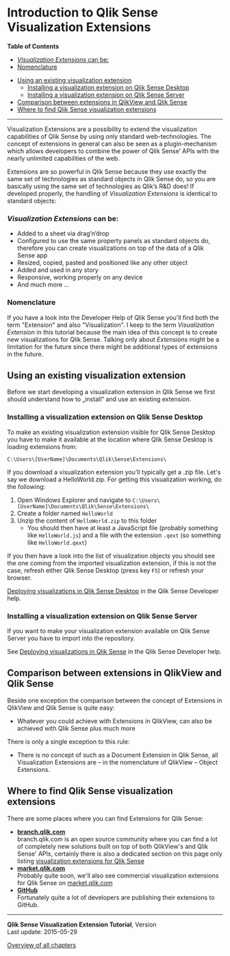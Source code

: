 # Introduction to Qlik Sense Visualization Extensions



**Table of Contents**

<!-- toc -->

  * [_Visualization Extensions_ can be:](#-visualization-extensions--can-be-)
  * [Nomenclature](#nomenclature)
- [Using an existing visualization extension](#using-an-existing-visualization-extension)
  * [Installing a visualization extension on Qlik Sense Desktop](#installing-a-visualization-extension-on-qlik-sense-desktop)
  * [Installing a visualization extension on Qlik Sense Server](#installing-a-visualization-extension-on-qlik-sense-server)
- [Comparison between extensions in QlikView and Qlik Sense](#comparison-between-extensions-in-qlikview-and-qlik-sense)
- [Where to find Qlik Sense visualization extensions](#where-to-find-qlik-sense-visualization-extensions)

<!-- tocstop -->

---

Visualization Extensions are a possibility to extend the visualization capabilities of Qlik Sense by using only standard web-technologies. The concept of extensions in general can also be seen as a plugin-mechanism which allows developers to combine the power of Qlik Sense’ APIs with the nearly unlimited capabilities of the web.

Extensions are so powerful in Qlik Sense because they use exactly the same set of technologies as standard objects in Qlik Sense do, so you are basically using the same set of technologies as Qlik’s R&D does!
If developed properly, the handling of _Visualization Extensions_ is identical to standard objects:

### _Visualization Extensions_ can be:
-	Added to a sheet via drag’n’drop
-	Configured to use the same property panels as standard objects do, therefore you can create visualizations on top of the data of a Qlik Sense app
-	Resized, copied, pasted and positioned like any other object
-	Added and used in any story
-	Responsive, working properly on any device
-	And much more …

### Nomenclature
If you have a look into the Developer Help of Qlik Sense you'll find both the term "Extension" and also "Visualization". I keep to the term _Visualization Extension_ in this tutorial because the main idea of this concept is to create new visualizations for Qlik Sense. Talking only about _Extensions_ might be a limitation for the future since there might be additional types of extensions in the future.

## Using an existing visualization extension
Before we start developing a visualization extension in Qlik Sense we first should understand how to „install“ and use an existing extension.

### Installing a visualization extension on Qlik Sense Desktop

To make an existing visualization extension visible for Qlik Sense Desktop you have to make it available at the location where Qlik Sense Desktop is loading extensions from:

`C:\Users\[UserName]\Documents\Qlik\Sense\Extensions\`

If you download a visualization extension you'll typically get a .zip file. Let's say we download a HelloWorld.zip. For getting this visualization working, do the following:

1. Open Windows Explorer and navigate to `C:\Users\[UserName]\Documents\Qlik\Sense\Extensions\`
2. Create a folder named `HelloWorld`
3. Unzip the content of `HelloWorld.zip` to this folder
	* You should then have at least a JavaScript file (probably something like `HelloWorld.js`) and a file with the extension `.qext` (so something like `HelloWorld.qext`)

If you then have a look into the list of visualization objects you should see the one coming from the imported visualization extension, if this is not the case, refresh either Qlik Sense Desktop (press key `F5`) or refresh your browser.

[Deploying visualizations in Qlik Sense Desktop](http://help.qlik.com/sense/en-us/developer/#../Subsystems/Workbench/Content/BuildingExtensions/HowTos/deploy-extensions.htm) in the Qlik Sense Developer help.


### Installing a visualization extension on Qlik Sense Server

If you want to make your visualization extension available on Qlik Sense Server you have to import into the repository.

See [Deploying visualizations in Qlik Sense](http://help.qlik.com/sense/en-us/developer/#../Subsystems/Workbench/Content/BuildingExtensions/HowTos/deploy-extensions.htm) in the Qlik Sense Developer help.

## Comparison between extensions in QlikView and Qlik Sense

Beside one exception the comparison between the concept of Extensions in QlikView and Qlik Sense is quite easy:

* Whatever you could achieve with Extensions in QlikView, can also be achieved with Qlik Sense plus much more

There is only a single exception to this rule:
* There is no concept of such as a Document Extension in Qlik Sense, all Visualization Extensions are – in the nomenclature of QlikView – Object Extensions.


## Where to find Qlik Sense visualization extensions
There are some places where you can find Extensions for Qlik Sense:

* **[branch.qlik.com](http://branch.qlik.com)**  
branch.qlik.com is an open source community where you can find a lot of completely new solutions built on top of both QlikView's and Qlik Sense' APIs, certainly there is also a dedicated section on this page only listing [visualization extensions for Qlik Sense](http://branch.qlik.com/projects/forumdisplay.php?22-Object-Extensions)
* **[market.qlik.com](http://market.qlik.com)**  
Probably quite soon, we'll also see commercial visualization extensions for Qlik Sense on [market.qlik.com](http://market.qlik.com)
* **[GitHub](http://github.com)**  
Fortunately quite a lot of developers are publishing their extensions to GitHub.



---
**Qlik Sense Visualization Extension Tutorial**, Version <br/>
Last update: 2015-05-29<br/>

[Overview of all chapters](https://github.com/stefanwalther/qliksense-extension-tutorial/blob/master/tutorial/readme.md)